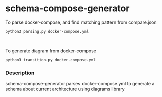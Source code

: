 # schema-compose-generator

To parse docker-compose, and find matching pattern from compare.json

```bash
python3 parsing.py docker-compose.yml
```

<br/>

To generate diagram from docker-compose

```bash
python3 transition.py docker-compose.yml
```


### Description

schema-compose-generator parses docker-compose.yml to generate a schema about current architecture using diagrams library
